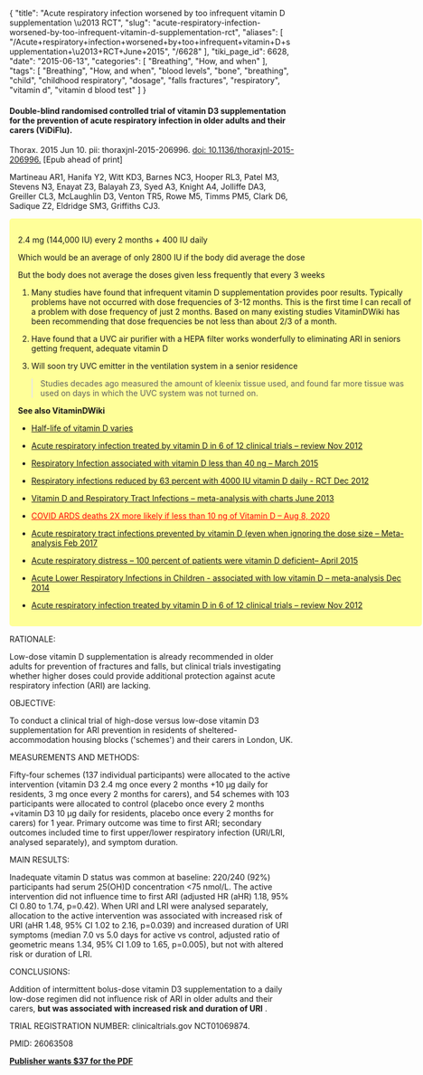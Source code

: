 {
    "title": "Acute respiratory infection worsened by too infrequent vitamin D supplementation \u2013 RCT",
    "slug": "acute-respiratory-infection-worsened-by-too-infrequent-vitamin-d-supplementation-rct",
    "aliases": [
        "/Acute+respiratory+infection+worsened+by+too+infrequent+vitamin+D+supplementation+\u2013+RCT+June+2015",
        "/6628"
    ],
    "tiki_page_id": 6628,
    "date": "2015-06-13",
    "categories": [
        "Breathing",
        "How, and when"
    ],
    "tags": [
        "Breathing",
        "How, and when",
        "blood levels",
        "bone",
        "breathing",
        "child",
        "childhood respiratory",
        "dosage",
        "falls fractures",
        "respiratory",
        "vitamin d",
        "vitamin d blood test"
    ]
}


#### Double-blind randomised controlled trial of vitamin D3 supplementation for the prevention of acute respiratory infection in older adults and their carers (ViDiFlu).

Thorax. 2015 Jun 10. pii: thoraxjnl-2015-206996. [doi: 10.1136/thoraxjnl-2015-206996.](https://doi.org/10.1136/thoraxjnl-2015-206996.) <span>[Epub ahead of print]</span>

Martineau AR1, Hanifa Y2, Witt KD3, Barnes NC3, Hooper RL3, Patel M3, Stevens N3, Enayat Z3, Balayah Z3, Syed A3, Knight A4, Jolliffe DA3, Greiller CL3, McLaughlin D3, Venton TR5, Rowe M5, Timms PM5, Clark D6, Sadique Z2, Eldridge SM3, Griffiths CJ3.

<div class="border" style="background-color:#FF9;padding:15px;margin:10px 0;border-radius:5px;width:700px">

2.4 mg  (144,000 IU) every 2 months + 400 IU daily

Which would be an average of only 2800 IU if the body did average the dose

But the body does not average the doses given less frequently that every 3 weeks

1. Many studies have found that infrequent vitamin D supplementation provides poor results. Typically problems have not occurred with dose frequencies of 3-12 months. This is the first time I can recall of a problem with dose frequency of just 2 months. Based on many existing studies VitaminDWiki has been recommending that dose frequencies be not less than about 2/3 of a month.

1. Have found that a UVC air purifier with a HEPA filter works wonderfully to eliminating ARI in seniors getting frequent, adequate vitamin D

1. Will soon try UVC emitter in the ventilation system in a senior residence

> Studies decades ago measured the amount of kleenix tissue used, and found far more tissue  was used on days in which the UVC system was not turned on.

 **See also VitaminDWiki** 

* [Half-life of vitamin D varies](/posts/half-life-of-vitamin-d-varies)

* [Acute respiratory infection treated by vitamin D in 6 of 12 clinical trials – review Nov 2012](/posts/acute-respiratory-infection-treated-by-vitamin-d-in-6-of-12-clinical-trials-review)

* [Respiratory Infection associated with vitamin D less than 40 ng – March 2015](/posts/respiratory-infection-associated-with-vitamin-d-less-than-40-ng)

* [Respiratory infections reduced by 63 percent with 4000 IU vitamin D daily - RCT Dec 2012](/posts/respiratory-infections-reduced-by-63-percent-with-4000-iu-vitamin-d-daily-rct)

* [Vitamin D and Respiratory Tract Infections – meta-analysis with charts June 2013](/posts/vitamin-d-and-respiratory-tract-infections-meta-analysis-with-charts)

* <a href="/posts/covid-ards-deaths-2x-more-likely-if-less-than-10-ng-of-vitamin-d" style="color: red; text-decoration: underline;" title="This post/category does not exist yet: COVID ARDS deaths 2X more likely if less than 10 ng of Vitamin D – Aug 8, 2020">COVID ARDS deaths 2X more likely if less than 10 ng of Vitamin D – Aug 8, 2020</a>

* [Acute respiratory tract infections prevented by vitamin D (even when ignoring the dose size – Meta-analysis Feb 2017](/posts/acute-respiratory-tract-infections-prevented-by-vitamin-d-even-when-ignoring-the-e-meta-analysis)

* [Acute respiratory distress – 100 percent of patients were vitamin D deficient– April 2015](/posts/acute-respiratory-distress-100-percent-of-patients-were-vitamin-d-deficient)

* [Acute Lower Respiratory Infections in Children - associated with low vitamin D – meta-analysis Dec 2014](/posts/acute-lower-respiratory-infections-in-children-associated-with-low-vitamin-d-meta-analysis)

* [Acute respiratory infection treated by vitamin D in 6 of 12 clinical trials – review Nov 2012](/posts/acute-respiratory-infection-treated-by-vitamin-d-in-6-of-12-clinical-trials-review)

</div>

RATIONALE:

Low-dose vitamin D supplementation is already recommended in older adults for prevention of fractures and falls, but clinical trials investigating whether higher doses could provide additional protection against acute respiratory infection (ARI) are lacking.

OBJECTIVE:

To conduct a clinical trial of high-dose versus low-dose vitamin D3 supplementation for ARI prevention in residents of sheltered-accommodation housing blocks ('schemes') and their carers in London, UK.

MEASUREMENTS AND METHODS:

Fifty-four schemes (137 individual participants) were allocated to the active intervention (vitamin D3 2.4 mg once every 2 months +10 μg daily for residents, 3 mg once every 2 months for carers), and 54 schemes with 103 participants were allocated to control (placebo once every 2 months +vitamin D3 10 μg daily for residents, placebo once every 2 months for carers) for 1 year. Primary outcome was time to first ARI; secondary outcomes included time to first upper/lower respiratory infection (URI/LRI, analysed separately), and symptom duration.

MAIN RESULTS:

Inadequate vitamin D status was common at baseline: 220/240 (92%) participants had serum 25(OH)D concentration <75 nmol/L. The active intervention did not influence time to first ARI (adjusted HR (aHR) 1.18, 95% CI 0.80 to 1.74, p=0.42). When URI and LRI were analysed separately, allocation to the active intervention was associated with increased risk of URI (aHR 1.48, 95% CI 1.02 to 2.16, p=0.039) and increased duration of URI symptoms (median 7.0 vs 5.0 days for active vs control, adjusted ratio of geometric means 1.34, 95% CI 1.09 to 1.65, p=0.005), but not with altered risk or duration of LRI.

CONCLUSIONS:

Addition of intermittent bolus-dose vitamin D3 supplementation to a daily low-dose regimen did not influence risk of ARI in older adults and their carers,  **but was associated with increased risk and duration of URI** .

TRIAL REGISTRATION NUMBER: clinicaltrials.gov NCT01069874.

PMID: 26063508

 **[Publisher wants $37 for the PDF](http://thorax.bmj.com/cgi/secure_ppv)**